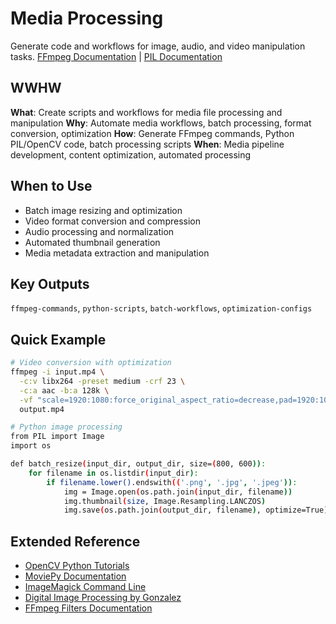 # Media Processing
Generate code and workflows for image, audio, and video manipulation tasks.
[FFmpeg Documentation](https://ffmpeg.org/documentation.html) | [PIL Documentation](https://pillow.readthedocs.io/)

## WWHW
**What**: Create scripts and workflows for media file processing and manipulation
**Why**: Automate media workflows, batch processing, format conversion, optimization
**How**: Generate FFmpeg commands, Python PIL/OpenCV code, batch processing scripts
**When**: Media pipeline development, content optimization, automated processing

## When to Use
- Batch image resizing and optimization
- Video format conversion and compression
- Audio processing and normalization
- Automated thumbnail generation
- Media metadata extraction and manipulation

## Key Outputs
`ffmpeg-commands`, `python-scripts`, `batch-workflows`, `optimization-configs`

## Quick Example
```bash
# Video conversion with optimization
ffmpeg -i input.mp4 \
  -c:v libx264 -preset medium -crf 23 \
  -c:a aac -b:a 128k \
  -vf "scale=1920:1080:force_original_aspect_ratio=decrease,pad=1920:1080:(ow-iw)/2:(oh-ih)/2" \
  output.mp4

# Python image processing
from PIL import Image
import os

def batch_resize(input_dir, output_dir, size=(800, 600)):
    for filename in os.listdir(input_dir):
        if filename.lower().endswith(('.png', '.jpg', '.jpeg')):
            img = Image.open(os.path.join(input_dir, filename))
            img.thumbnail(size, Image.Resampling.LANCZOS)
            img.save(os.path.join(output_dir, filename), optimize=True)
```

## Extended Reference
- [OpenCV Python Tutorials](https://docs.opencv.org/4.x/d6/d00/tutorial_py_root.html)
- [MoviePy Documentation](https://moviepy.readthedocs.io/)
- [ImageMagick Command Line](https://imagemagick.org/script/command-line-tools.php)
- [Digital Image Processing by Gonzalez](https://www.amazon.com/Digital-Image-Processing-Rafael-Gonzalez/dp/0133356728)
- [FFmpeg Filters Documentation](https://ffmpeg.org/ffmpeg-filters.html)